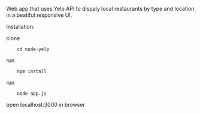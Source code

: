 Web app that uses Yelp API to dispaly local restaurants by type and location in a beatiful responsive UI.

Installation: 

clone



        cd node-yelp
    
run


        npm install
        
run 
        
        node app.js
        
open localhost:3000 in browser
